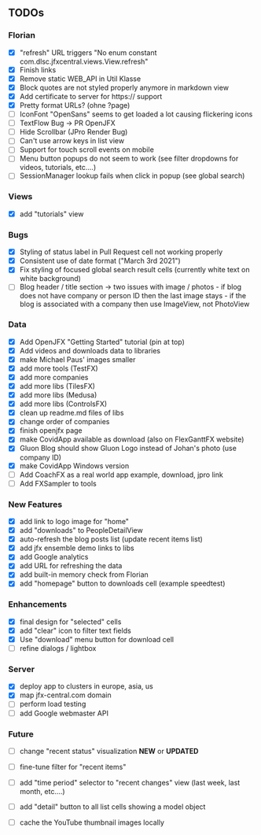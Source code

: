 ## TODOs

### Florian

- [x] "refresh" URL triggers "No enum constant com.dlsc.jfxcentral.views.View.refresh"
- [X] Finish links
- [X] Remove static WEB_API in Util Klasse
- [X] Block quotes are not styled properly anymore in markdown view
- [X] Add certificate to server for https:// support
- [x] Pretty format URLs? (ohne ?page)
- [ ] IconFont "OpenSans" seems to get loaded a lot causing flickering icons
- [ ] TextFlow Bug -> PR OpenJFX
- [ ] Hide Scrollbar (JPro Render Bug)
- [ ] Can't use arrow keys in list view
- [ ] Support for touch scroll events on mobile
- [ ] Menu button popups do not seem to work (see filter dropdowns for videos, tutorials, etc....)
- [ ] SessionManager lookup fails when click in popup (see global search)

### Views

- [X] add "tutorials" view

### Bugs

- [X] Styling of status label in Pull Request cell not working properly
- [X] Consistent use of date format ("March 3rd 2021")
- [X] Fix styling of focused global search result cells (currently white text on white background)
- [ ] Blog header / title section -> two issues with image / photos
      - if blog does not have company or person ID then the last image stays
      - if the blog is associated with a company then use ImageView, not PhotoView

### Data
- [X] Add OpenJFX "Getting Started" tutorial (pin at top)
- [X] Add videos and downloads data to libraries
- [X] make Michael Paus' images smaller
- [X] add more tools (TestFX)
- [X] add more companies
- [X] add more libs (TilesFX)
- [X] add more libs (Medusa)
- [X] add more libs (ControlsFX)
- [X] clean up readme.md files of libs
- [X] change order of companies
- [X] finish openjfx page
- [X] make CovidApp available as download (also on FlexGanttFX website)
- [X] Gluon Blog should show Gluon Logo instead of Johan's photo (use company ID)
- [X] make CovidApp Windows version
- [ ] Add CoachFX as a real world app example, download, jpro link
- [ ] Add FXSampler to tools

### New Features
- [X] add link to logo image for "home"
- [X] add "downloads" to PeopleDetailView
- [X] auto-refresh the blog posts list (update recent items list)
- [X] add jfx ensemble demo links to libs
- [X] add Google analytics
- [X] add URL for refreshing the data
- [X] add built-in memory check from Florian
- [X] add "homepage" button to downloads cell (example speedtest)

### Enhancements

- [X] final design for "selected" cells
- [X] add "clear" icon to filter text fields
- [X] Use "download" menu button for download cell  
- [ ] refine dialogs / lightbox

### Server
- [X] deploy app to clusters in europe, asia, us
- [X] map jfx-central.com domain
- [ ] perform load testing
- [ ] add Google webmaster API

### Future

- [ ] change "recent status" visualization **NEW** or **UPDATED**
- [ ] fine-tune filter for "recent items"
- [ ] add "time period" selector to "recent changes" view (last week, last month, etc....)
- [ ] add "detail" button to all list cells showing a model object
- [ ] cache the YouTube thumbnail images locally


